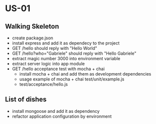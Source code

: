 # US-01

## Walking Skeleton
* create package.json
* install express and add it as dependecy to the project
* GET /hello should reply with "Hello World"
* GET /hello?who="Gabriele" should reply with "Hello Gabriele"
* extract magic number 3000 into environment variable
* extract server logic into app module
* GET /hello acceptance test with mocha + chai
  * install mocha + chai and add them as development dependencies
  * usage example of mocha + chai test/unit/example.js
  * test/acceptance/hello.js

## List of dishes
* install mongoose and add it as dependency
* refactor application configuration by environment
